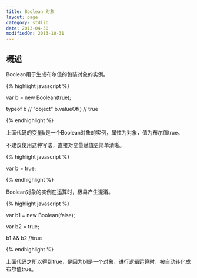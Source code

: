 ```yaml
---
title: Boolean 对象
layout: page
category: stdlib
date: 2013-04-30
modifiedOn: 2013-10-31
---
```


## 概述

Boolean用于生成布尔值的包装对象的实例。

{% highlight javascript %}

var b = new Boolean(true);

typeof b // "object"
b.valueOf() // true

{% endhighlight %}

上面代码的变量b是一个Boolean对象的实例，属性为对象，值为布尔值true。

不建议使用这种写法，直接对变量赋值更简单清晰。

{% highlight javascript %}

var b = true;

{% endhighlight %}

Boolean对象的实例在运算时，极易产生混淆。

{% highlight javascript %}

var b1 = new Boolean(false);

var b2 = true;

b1 && b2
//true

{% endhighlight %}

上面代码之所以得到true，是因为b1是一个对象，进行逻辑运算时，被自动转化成布尔值true。
